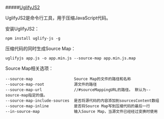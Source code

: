 #####[UglifyJS2](https://github.com/mishoo/UglifyJS2)

UglifyJS2是命令行工具，用于压缩JavaScript代码。

安装UglifyJS2：
```
npm install uglify-js -g
```

压缩代码的同时生成Source Map：
```
uglifyjs app.js -o app.min.js --source-map app.min.js.map
```


Source Map相关选项：

```
--source-map                  Source Map的文件的路径和名称
--source-map-root             源文件的路径
--source-map-url              //#sourceMappingURL的路径。 默认为--source-map指定的值。
--source-map-include-sources  是否将源代码的内容添加到sourcesContent数组
--source-map-inline           是否将Source Map写到压缩代码的最后一行
--in-source-map               输入Source Map，当源文件已经经过变换时使用
```